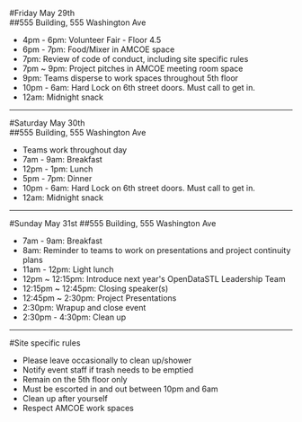 #Friday May 29th  
##555 Building, 555 Washington Ave  
  * 4pm - 6pm: Volunteer Fair - Floor 4.5  
  * 6pm - 7pm: Food/Mixer in AMCOE space  
  * 7pm: Review of code of conduct, including site specific rules
  * 7pm ~ 9pm: Project pitches in AMCOE meeting room space  
  * 9pm: Teams disperse to work spaces throughout 5th floor  
  * 10pm - 6am: Hard Lock on 6th street doors. Must call to get in.  
  * 12am: Midnight snack  
  
-----
#Saturday May 30th  
##555 Building, 555 Washington Ave  
  * Teams work throughout day  
  * 7am - 9am: Breakfast  
  * 12pm - 1pm: Lunch  
  * 5pm - 7pm: Dinner  
  * 10pm - 6am: Hard Lock on 6th street doors. Must call to get in.  
  * 12am: Midnight snack  
  
-----
#Sunday May 31st
##555 Building, 555 Washington Ave  
  * 7am - 9am: Breakfast  
  * 8am: Reminder to teams to work on presentations and project continuity plans  
  * 11am - 12pm: Light lunch  
  * 12pm ~ 12:15pm: Introduce next year's OpenDataSTL Leadership Team  
  * 12:15pm ~ 12:45pm: Closing speaker(s)  
  * 12:45pm ~ 2:30pm: Project Presentations  
  * 2:30pm: Wrapup and close event  
  * 2:30pm - 4:30pm: Clean up  

-----
#Site specific rules
  * Please leave occasionally to clean up/shower  
  * Notify event staff if trash needs to be emptied  
  * Remain on the 5th floor only  
  * Must be escorted in and out between 10pm and 6am  
  * Clean up after yourself  
  * Respect AMCOE work spaces
